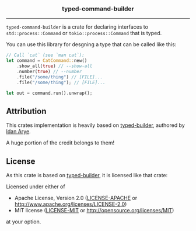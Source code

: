 <!-- markdownlint-disable MD033 MD041 -->
<h3 align="center">typed-command-builder</h3>

---

`typed-command-builder` is a crate for declaring interfaces to
`std::process::Command` or `tokio::process::Command` that is typed.

You can use this library for desgning a type that can be called like this:

```rust
// Call `cat` (see `man cat`):
let command = CatCommand::new()
    .show_all(true) // --show-all
    .number(true) // --number
    .file("/some/thing") // [FILE]...
    .file("/some/thing"); // [FILE]...

let out = command.run().unwrap();
```

## Attribution

This crates implementation is heavily based on
[typed-builder](https://github.com/idanarye/rust-typed-builder), authored by
[Idan Arye](https://github.com/idanarye).

A huge portion of the credit belongs to them!

## License

As this crate is based on [typed-builder](https://github.com/idanarye/rust-typed-builder), it is licensed like that crate:

Licensed under either of

 * Apache License, Version 2.0 ([LICENSE-APACHE](LICENSE-APACHE) or http://www.apache.org/licenses/LICENSE-2.0)
 * MIT license ([LICENSE-MIT](LICENSE-MIT) or http://opensource.org/licenses/MIT)

at your option.
